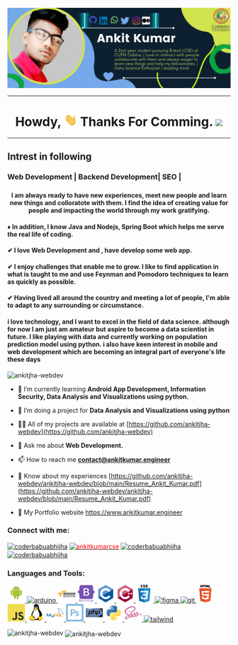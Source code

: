 [![Masterhead align="center"](https://raw.githubusercontent.com/ankitjha-webdev/ankitjha-webdev/main/github_poster.gif)](https://ankitkumar.codes)
<hr><h1 align="center"> Howdy, <img src="https://raw.githubusercontent.com/ABSphreak/ABSphreak/master/gifs/Hi.gif" width="30px"> Thanks For Comming. <img src="https://media.tenor.com/images/47ab6fc99635b85b3ad943359a9d59e2/tenor.gif" width="60px"></h1>
<hr>
<h2>Intrest in following </h2>
<h3> Web Development | Backend Development|  SEO |  <h3/>
<h4 align="center"> I am always ready to have new experiences, meet new people and learn new things and colloratote with them. I find the idea of creating value for people and impacting the world through my work gratifying.
<!-- <h4>♦ I am a freelancer and I provide a services there like web developing, Software Developing, Content Writing, E-Commerce, with happy customer over 10K, Till now, I have served in 25 countries.</h4> -->
<!-- <h4>♦ Apart from this, I am also a Wordpress and Drupal Developer and I have developed 10 projects using both CMS.</h4> -->
<h4>♦ In addition, I know Java and Nodejs, Spring Boot which helps me serve the real life of coding.</h4>
<!-- <h4>♦ And many more Skills I have like SEO, E-Commerce, Photoshop, MS-Office, Amazon AWS, CCP. I am enthusiasts in AI & ML and Data Science and it's amazing to learn about its applications in various fields like crime detection, predicting diseases like cancer and Parkinson's, use of Big Data to target ads, self driving cars, creation of unique art and music. I am proficient in Python.</h4> -->
<h4>✔ I love Web Development and , have develop some web app.</h4>
<h4>✔ I enjoy challenges that enable me to grow. I like to find application in what is taught to me and use Feynman and Pomodoro techniques to learn as quickly as possible.</h4>
<h4>✔ Having lived all around the country and meeting a lot of people, I'm able to adapt to any surrounding or circumstance.</h4>
  <h4>i love technology, and I want to excel in the field of data science. although for now I am just am amateur but aspire to become a data scientist in future. I like playing with data and currently working on population prediction model using python. i also have keen interest in mobile and web development which are becoming an integral part of everyone's life these days
  </h4>

<p align="left"> <img src="https://komarev.com/ghpvc/?username=ankitjha-webdev&label=Profile%20views&color=0e75b6&style=flat" alt="ankitjha-webdev" /> </p>

- 🌱 I’m currently learning **Android App Development, Information Security, Data Analysis and Visualizations using python.**

- 🤝 I’m doing a project for **Data Analysis and Visualizations using python**

- 👨‍💻 All of my projects are available at [https://github.com/ankitjha-webdev](https://github.com/ankitjha-webdev)

- 💬 Ask me about **Web Development.**

- 📫 How to reach me **contact@ankitkumar.engineer**

- 📄 Know about my experiences [https://github.com/ankitjha-webdev/ankitjha-webdev/blob/main/Resume_Ankit_Kumar.pdf](https://github.com/ankitjha-webdev/ankitjha-webdev/blob/main/Resume_Ankit_Kumar.pdf)
  
- 📄 My Portfolio website https://www.ankitkumar.engineer


<h3 align="left">Connect with me:</h3>
<p align="left" target="_blank">
  <a href="https://ankitkumar.codes" target="blank"><img align="center" src="https://img.icons8.com/fluent/48/000000/internet.png" alt="coderbabuabhijha" height="30" width="40" /></a>
<a href="https://linkedin.com/in/ankitkumarcse" target="blank"><img align="center" style="color:red;" src="https://img.icons8.com/color/48/000000/linkedin-2--v2.png" alt="ankitkumarcse" height="30" width="40" /></a>
<a href="https://instagram.com/coderbabuabhijha" target="blank"><img align="center" src="https://img.icons8.com/cute-clipart/40/000000/instagram-new.png" alt="coderbabuabhijha" height="30" width="40" /></a>
 <a href="https://twitter.com/ankitkumarcse1" target="blank"><img align="center" src="https://img.icons8.com/color/64/000000/twitter.png" alt="coderbabuabhijha" height="30" width="40" /></a>
</p>

<h3 align="left">Languages and Tools:</h3>
<p align="left"> <a href="https://developer.android.com" target="_blank"> <img src="https://raw.githubusercontent.com/devicons/devicon/master/icons/android/android-original-wordmark.svg" alt="android" width="40" height="40"/> </a> <a href="https://www.arduino.cc/" target="_blank"> <img src="https://cdn.worldvectorlogo.com/logos/arduino-1.svg" alt="arduino" width="40" height="40"/> </a> <a href="https://aws.amazon.com" target="_blank"> <img src="https://raw.githubusercontent.com/devicons/devicon/master/icons/amazonwebservices/amazonwebservices-original-wordmark.svg" alt="aws" width="40" height="40"/> </a> <a href="https://getbootstrap.com" target="_blank"> <img src="https://raw.githubusercontent.com/devicons/devicon/master/icons/bootstrap/bootstrap-plain-wordmark.svg" alt="bootstrap" width="40" height="40"/> </a> <a href="https://www.cprogramming.com/" target="_blank"> <img src="https://raw.githubusercontent.com/devicons/devicon/master/icons/c/c-original.svg" alt="c" width="40" height="40"/> </a> <a href="https://www.w3schools.com/cpp/" target="_blank"> <img src="https://raw.githubusercontent.com/devicons/devicon/master/icons/cplusplus/cplusplus-original.svg" alt="cplusplus" width="40" height="40"/> </a> <a href="https://www.w3schools.com/css/" target="_blank"> <img src="https://raw.githubusercontent.com/devicons/devicon/master/icons/css3/css3-original-wordmark.svg" alt="css3" width="40" height="40"/> </a> <a href="https://www.figma.com/" target="_blank"> <img src="https://www.vectorlogo.zone/logos/figma/figma-icon.svg" alt="figma" width="40" height="40"/> </a> <a href="https://git-scm.com/" target="_blank"> <img src="https://www.vectorlogo.zone/logos/git-scm/git-scm-icon.svg" alt="git" width="40" height="40"/> </a> <a href="https://www.w3.org/html/" target="_blank"> <img src="https://raw.githubusercontent.com/devicons/devicon/master/icons/html5/html5-original-wordmark.svg" alt="html5" width="40" height="40"/> </a> <a href="https://developer.mozilla.org/en-US/docs/Web/JavaScript" target="_blank"> <img src="https://raw.githubusercontent.com/devicons/devicon/master/icons/javascript/javascript-original.svg" alt="javascript" width="40" height="40"/> </a> <a href="https://www.linux.org/" target="_blank"> <img src="https://raw.githubusercontent.com/devicons/devicon/master/icons/linux/linux-original.svg" alt="linux" width="40" height="40"/> </a> <a href="https://www.mysql.com/" target="_blank"> <img src="https://raw.githubusercontent.com/devicons/devicon/master/icons/mysql/mysql-original-wordmark.svg" alt="mysql" width="40" height="40"/> </a> <a href="https://www.photoshop.com/en" target="_blank"> <img src="https://raw.githubusercontent.com/devicons/devicon/master/icons/photoshop/photoshop-line.svg" alt="photoshop" width="40" height="40"/> </a> <a href="https://www.php.net" target="_blank"> <img src="https://raw.githubusercontent.com/devicons/devicon/master/icons/php/php-original.svg" alt="php" width="40" height="40"/> </a> <a href="https://www.python.org" target="_blank"> <img src="https://raw.githubusercontent.com/devicons/devicon/master/icons/python/python-original.svg" alt="python" width="40" height="40"/> </a> <a href="https://sass-lang.com" target="_blank"> <img src="https://raw.githubusercontent.com/devicons/devicon/master/icons/sass/sass-original.svg" alt="sass" width="40" height="40"/> </a> <a href="https://tailwindcss.com/" target="_blank"> <img src="https://www.vectorlogo.zone/logos/tailwindcss/tailwindcss-icon.svg" alt="tailwind" width="40" height="40"/> </a> </p>

<p><img align="left" src="https://github-readme-stats.vercel.app/api/top-langs?username=ankitjha-webdev&show_icons=true&locale=en&layout=compact" alt="ankitjha-webdev" /></p>

<p>&nbsp;<img align="center" src="https://github-readme-stats.vercel.app/api?username=ankitjha-webdev&show_icons=true&locale=en" alt="ankitjha-webdev" /></p>
